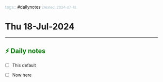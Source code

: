 <font color="#ADC4CE">tags::</font> #dailynotes
<font color="#ADC4CE"><small>created: 2024-07-18</small></font>

# Thu 18-Jul-2024

---
## <font style="color:green"> ⚡ Daily notes</font>

- [ ] This default
- [ ] Now here

